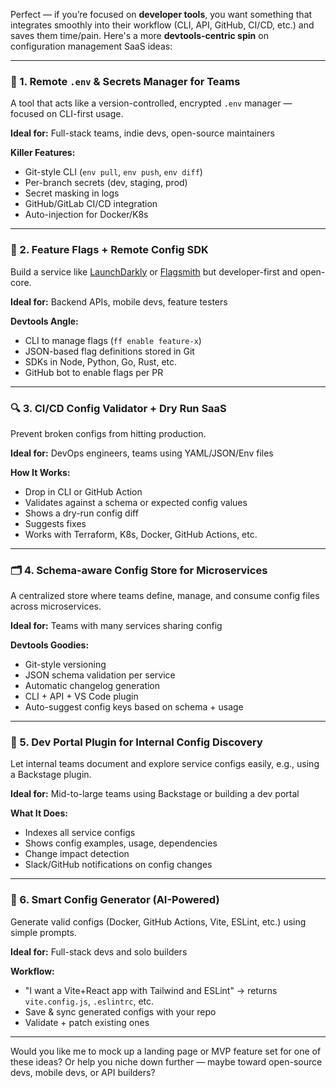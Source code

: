 Perfect — if you’re focused on **developer tools**, you want something that integrates smoothly into their workflow (CLI, API, GitHub, CI/CD, etc.) and saves them time/pain. Here's a more **devtools-centric spin** on configuration management SaaS ideas:

---

### 🔧 1. **Remote `.env` & Secrets Manager for Teams**
A tool that acts like a version-controlled, encrypted `.env` manager — focused on CLI-first usage.

**Ideal for:** Full-stack teams, indie devs, open-source maintainers

**Killer Features:**
- Git-style CLI (`env pull`, `env push`, `env diff`)
- Per-branch secrets (dev, staging, prod)
- Secret masking in logs
- GitHub/GitLab CI/CD integration
- Auto-injection for Docker/K8s

---

### 🔁 2. **Feature Flags + Remote Config SDK**
Build a service like [LaunchDarkly](https://launchdarkly.com/) or [Flagsmith](https://flagsmith.com/) but developer-first and open-core.

**Ideal for:** Backend APIs, mobile devs, feature testers

**Devtools Angle:**
- CLI to manage flags (`ff enable feature-x`)
- JSON-based flag definitions stored in Git
- SDKs in Node, Python, Go, Rust, etc.
- GitHub bot to enable flags per PR

---

### 🔍 3. **CI/CD Config Validator + Dry Run SaaS**
Prevent broken configs from hitting production.

**Ideal for:** DevOps engineers, teams using YAML/JSON/Env files

**How It Works:**
- Drop in CLI or GitHub Action
- Validates against a schema or expected config values
- Shows a dry-run config diff
- Suggests fixes
- Works with Terraform, K8s, Docker, GitHub Actions, etc.

---

### 🗂️ 4. **Schema-aware Config Store for Microservices**
A centralized store where teams define, manage, and consume config files across microservices.

**Ideal for:** Teams with many services sharing config

**Devtools Goodies:**
- Git-style versioning
- JSON schema validation per service
- Automatic changelog generation
- CLI + API + VS Code plugin
- Auto-suggest config keys based on schema + usage

---

### 🚀 5. **Dev Portal Plugin for Internal Config Discovery**
Let internal teams document and explore service configs easily, e.g., using a Backstage plugin.

**Ideal for:** Mid-to-large teams using Backstage or building a dev portal

**What It Does:**
- Indexes all service configs
- Shows config examples, usage, dependencies
- Change impact detection
- Slack/GitHub notifications on config changes

---

### 🧠 6. **Smart Config Generator (AI-Powered)**
Generate valid configs (Docker, GitHub Actions, Vite, ESLint, etc.) using simple prompts.

**Ideal for:** Full-stack devs and solo builders

**Workflow:**
- "I want a Vite+React app with Tailwind and ESLint" → returns `vite.config.js`, `.eslintrc`, etc.
- Save & sync generated configs with your repo
- Validate + patch existing ones

---

Would you like me to mock up a landing page or MVP feature set for one of these ideas? Or help you niche down further — maybe toward open-source devs, mobile devs, or API builders?
